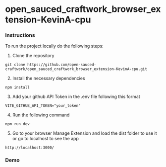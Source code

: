 # open_sauced_craftwork_browser_extension-KevinA-cpu

### Instructions

To run the project locally do the following steps:

1. Clone the repository

```
git clone https://github.com/open-sauced-craftwork/open_sauced_craftwork_browser_extension-KevinA-cpu.git
```

2. Install the necessary dependencies

```
npm install
```

3. Add your github API Token in the .env file following this format

```
VITE_GITHUB_API_TOKEN="your_token"
```

4. Run the following command

```
npm run dev
```

5. Go to your browser Manage Extension and load the dist folder to use it or go to localhost to see the app

```
http://localhost:3000/
```

### Demo
